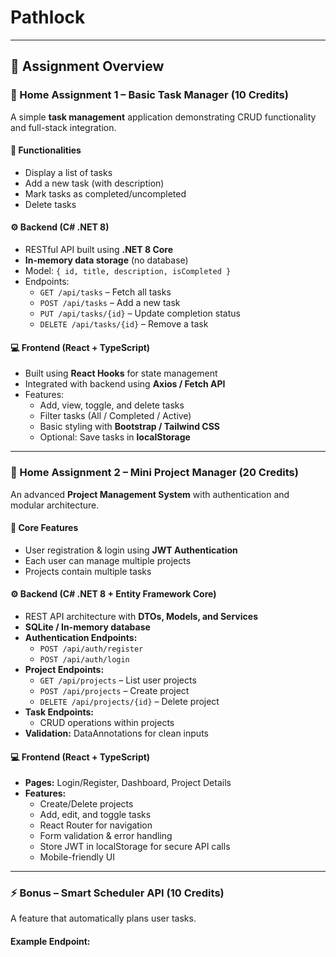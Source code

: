 # Pathlock


---

## 🧠 Assignment Overview

### 🧮 Home Assignment 1 – Basic Task Manager (10 Credits)

A simple **task management** application demonstrating CRUD functionality and full-stack integration.

#### 🔧 Functionalities
- Display a list of tasks  
- Add a new task (with description)  
- Mark tasks as completed/uncompleted  
- Delete tasks  

#### ⚙️ Backend (C# .NET 8)
- RESTful API built using **.NET 8 Core**  
- **In-memory data storage** (no database)  
- Model: `{ id, title, description, isCompleted }`  
- Endpoints:  
  - `GET /api/tasks` – Fetch all tasks  
  - `POST /api/tasks` – Add a new task  
  - `PUT /api/tasks/{id}` – Update completion status  
  - `DELETE /api/tasks/{id}` – Remove a task  

#### 💻 Frontend (React + TypeScript)
- Built using **React Hooks** for state management  
- Integrated with backend using **Axios / Fetch API**  
- Features:
  - Add, view, toggle, and delete tasks  
  - Filter tasks (All / Completed / Active)  
  - Basic styling with **Bootstrap / Tailwind CSS**  
  - Optional: Save tasks in **localStorage**  

---

### 🧭 Home Assignment 2 – Mini Project Manager (20 Credits)

An advanced **Project Management System** with authentication and modular architecture.

#### 🧩 Core Features
- User registration & login using **JWT Authentication**  
- Each user can manage multiple projects  
- Projects contain multiple tasks  

#### ⚙️ Backend (C# .NET 8 + Entity Framework Core)
- REST API architecture with **DTOs, Models, and Services**  
- **SQLite / In-memory database**  
- **Authentication Endpoints:**  
  - `POST /api/auth/register`  
  - `POST /api/auth/login`  
- **Project Endpoints:**  
  - `GET /api/projects` – List user projects  
  - `POST /api/projects` – Create project  
  - `DELETE /api/projects/{id}` – Delete project  
- **Task Endpoints:**  
  - CRUD operations within projects  
- **Validation:** DataAnnotations for clean inputs  

#### 💻 Frontend (React + TypeScript)
- **Pages:** Login/Register, Dashboard, Project Details  
- **Features:**
  - Create/Delete projects  
  - Add, edit, and toggle tasks  
  - React Router for navigation  
  - Form validation & error handling  
  - Store JWT in localStorage for secure API calls  
  - Mobile-friendly UI  

---

### ⚡ Bonus – Smart Scheduler API (10 Credits)

A feature that automatically plans user tasks.  

#### Example Endpoint:
